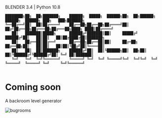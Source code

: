 BLENDER 3.4 | Python 10.8
```
████████╗██╗  ██╗███████╗    ██████╗  █████╗  ██████╗██╗  ██╗██████╗  ██████╗  ██████╗ ███╗   ███╗███████╗
╚══██╔══╝██║  ██║██╔════╝    ██╔══██╗██╔══██╗██╔════╝██║ ██╔╝██╔══██╗██╔═══██╗██╔═══██╗████╗ ████║██╔════╝
   ██║   ███████║█████╗      ██████╔╝███████║██║     █████╔╝ ██████╔╝██║   ██║██║   ██║██╔████╔██║███████╗
   ██║   ██╔══██║██╔══╝      ██╔══██╗██╔══██║██║     ██╔═██╗ ██╔══██╗██║   ██║██║   ██║██║╚██╔╝██║╚════██║
   ██║   ██║  ██║███████╗    ██████╔╝██║  ██║╚██████╗██║  ██╗██║  ██║╚██████╔╝╚██████╔╝██║ ╚═╝ ██║███████║
   ╚═╝   ╚═╝  ╚═╝╚══════╝    ╚═════╝ ╚═╝  ╚═╝ ╚═════╝╚═╝  ╚═╝╚═╝  ╚═╝ ╚═════╝  ╚═════╝ ╚═╝     ╚═╝╚══════╝
                                                                                                          
```

# Coming soon

A backroom level generator

![bugrooms](https://user-images.githubusercontent.com/92639080/227610470-beb36af7-3df0-4e02-90a0-01055ea196cd.gif)
